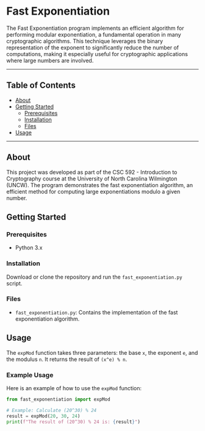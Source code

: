 # Fast Exponentiation

The Fast Exponentiation program implements an efficient algorithm for performing modular exponentiation, a fundamental operation in many cryptographic algorithms. This technique leverages the binary representation of the exponent to significantly reduce the number of computations, making it especially useful for cryptographic applications where large numbers are involved.


---

## Table of Contents
- [About](#about)
- [Getting Started](#getting-started)
  - [Prerequisites](#prerequisites)
  - [Installation](#installation)
  - [Files](#files)
- [Usage](#usage)


---


## About
This project was developed as part of the CSC 592 - Introduction to Cryptography course at the University of North Carolina Wilmington (UNCW). The program demonstrates the fast exponentiation algorithm, an efficient method for computing large exponentiations modulo a given number.




## Getting Started

### Prerequisites
- Python 3.x

### Installation
Download or clone the repository and run the `fast_exponentiation.py` script.

### Files
- `fast_exponentiation.py`: Contains the implementation of the fast exponentiation algorithm.





## Usage
The `expMod` function takes three parameters: the base `x`, the exponent `e`, and the modulus `n`. It returns the result of `(x^e) % n`.

### Example Usage
Here is an example of how to use the `expMod` function:

```python
from fast_exponentiation import expMod

# Example: Calculate (20^30) % 24
result = expMod(20, 30, 24)
print(f"The result of (20^30) % 24 is: {result}")
